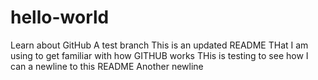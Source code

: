 # hello-world
Learn about GitHub
A test branch
This is an updated README
THat I am using to get familiar with how GITHUB works
THis is testing to see how I can a newline to this README
Another newline
